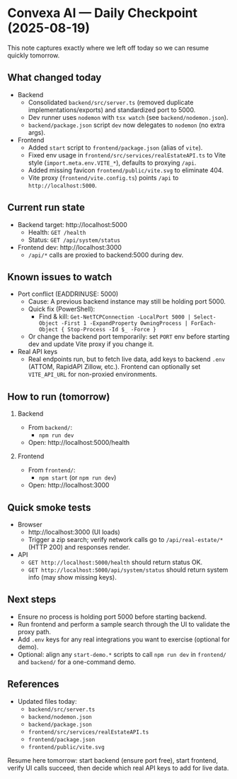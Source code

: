 # Convexa AI — Daily Checkpoint (2025-08-19)

This note captures exactly where we left off today so we can resume quickly tomorrow.

## What changed today
- Backend
  - Consolidated `backend/src/server.ts` (removed duplicate implementations/exports) and standardized port to 5000.
  - Dev runner uses `nodemon` with `tsx watch` (see `backend/nodemon.json`).
  - `backend/package.json` script `dev` now delegates to `nodemon` (no extra args).
- Frontend
  - Added `start` script to `frontend/package.json` (alias of `vite`).
  - Fixed env usage in `frontend/src/services/realEstateAPI.ts` to Vite style (`import.meta.env.VITE_*`), defaults to proxying `/api`.
  - Added missing favicon `frontend/public/vite.svg` to eliminate 404.
  - Vite proxy (`frontend/vite.config.ts`) points `/api` to `http://localhost:5000`.

## Current run state
- Backend target: http://localhost:5000
  - Health: `GET /health`
  - Status: `GET /api/system/status`
- Frontend dev: http://localhost:3000
  - `/api/*` calls are proxied to backend:5000 during dev.

## Known issues to watch
- Port conflict (EADDRINUSE: 5000)
  - Cause: A previous backend instance may still be holding port 5000.
  - Quick fix (PowerShell):
    - Find & kill: `Get-NetTCPConnection -LocalPort 5000 | Select-Object -First 1 -ExpandProperty OwningProcess | ForEach-Object { Stop-Process -Id $_ -Force }`
  - Or change the backend port temporarily: set `PORT` env before starting dev and update Vite proxy if you change it.
- Real API keys
  - Real endpoints run, but to fetch live data, add keys to backend `.env` (ATTOM, RapidAPI Zillow, etc.). Frontend can optionally set `VITE_API_URL` for non-proxied environments.

## How to run (tomorrow)
1) Backend
   - From `backend/`:
     - `npm run dev`
   - Open: http://localhost:5000/health

2) Frontend
   - From `frontend/`:
     - `npm start` (or `npm run dev`)
   - Open: http://localhost:3000

## Quick smoke tests
- Browser
  - http://localhost:3000 (UI loads)
  - Trigger a zip search; verify network calls go to `/api/real-estate/*` (HTTP 200) and responses render.
- API
  - `GET http://localhost:5000/health` should return status OK.
  - `GET http://localhost:5000/api/system/status` should return system info (may show missing keys).

## Next steps
- Ensure no process is holding port 5000 before starting backend.
- Run frontend and perform a sample search through the UI to validate the proxy path.
- Add `.env` keys for any real integrations you want to exercise (optional for demo).
- Optional: align any `start-demo.*` scripts to call `npm run dev` in `frontend/` and `backend/` for a one-command demo.

## References
- Updated files today:
  - `backend/src/server.ts`
  - `backend/nodemon.json`
  - `backend/package.json`
  - `frontend/src/services/realEstateAPI.ts`
  - `frontend/package.json`
  - `frontend/public/vite.svg`

Resume here tomorrow: start backend (ensure port free), start frontend, verify UI calls succeed, then decide which real API keys to add for live data.
